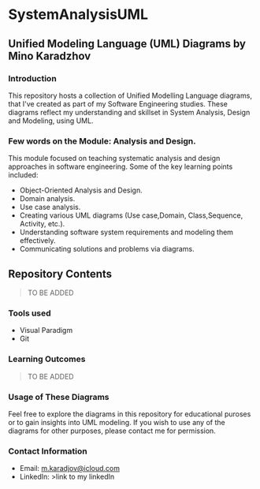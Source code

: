 # SystemAnalysisUML
## Unified Modeling Language (UML) Diagrams by Mino Karadzhov

### Introduction
This repository hosts a collection of Unified Modelling Language diagrams, that I've created as part of my Software Engineering studies. These diagrams reflect my understanding and skillset in System Analysis, Design and Modeling, using UML.

### Few words on the Module: Analysis and Design.
This module focused on teaching systematic analysis and design approaches in software engineering. Some of the key learning points included:
- Object-Oriented Analysis and Design.
- Domain analysis.
- Use case analysis.
- Creating various UML diagrams (Use case,Domain, Class,Sequence, Activity, etc.).
- Understanding software system requirements and modeling them effectively.
- Communicating solutions and problems via diagrams.

## Repository Contents
> TO BE ADDED

### Tools used
- Visual Paradigm
- Git

### Learning Outcomes
> TO BE ADDED


### Usage of These Diagrams
Feel free to explore the diagrams in this repository for educational puroses or to gain insights into UML modeling. If you wish to use any of the diagrams for other purposes, please contact me for permission.

### Contact Information
- Email: m.karadjov@icloud.com
- LinkedIn: >link to my linkedIn

  
